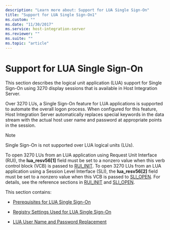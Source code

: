 ```yaml
---
description: "Learn more about: Support for LUA Single Sign-On"
title: "Support for LUA Single Sign-On1"
ms.custom: ""
ms.date: "11/30/2017"
ms.service: host-integration-server
ms.reviewer: ""
ms.suite: ""
ms.topic: "article"
---
```

# Support for LUA Single Sign-On
This section describes the logical unit application (LUA) support for Single Sign-On using 3270 display sessions that is available in Host Integration Server.  
  
 Over 3270 LUs, a Single Sign-On feature for LUA applications is supported to automate the overall logon process. When configured for this feature, Host Integration Server automatically replaces special keywords in the data stream with the actual host user name and password at appropriate points in the session.  
  
> [!NOTE]
>  Single Sign-On is not supported over LUA logical units (LUs).  
  
 To open 3270 LUs from an LUA application using Request Unit Interface (RUI), the **lua_resv56[1]** field must be set to a nonzero value when this verb control block (VCB) is passed to [RUI_INIT](./rui-init1.md). To open 3270 LUs from an LUA application using a Session Level Interface (SLI), the **lua_resv56[2]** field must be set to a nonzero value when this VCB is passed to [SLI_OPEN](../core/sli-open2.md). For details, see the reference sections in [RUI_INIT](./rui-init1.md) and [SLI_OPEN](../core/sli-open2.md).  
  
 This section contains:  
  
-   [Prerequisites for LUA Single Sign-On](../core/prerequisites-for-lua-single-sign-on2.md)  
  
-   [Registry Settings Used for LUA Single Sign-On](../core/registry-settings-used-for-lua-single-sign-on1.md)  
  
-   [LUA User Name and Password Replacement](../core/lua-user-name-and-password-replacement1.md)
